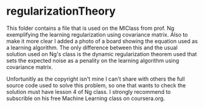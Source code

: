 regularizationTheory
====================

This folder contains a file that is used on the MlClass from prof. Ng exemplifying the 
learning regularization using covariance matrix. Also to make it more clear I added a photo
of a board showing the equation used as a learning algorithm. The only difference between this 
and the usual solution used on Ng's class is the dynamic regularization theorem used that sets
the expected noise as a penality on the learning algorithm using covariance matrix.

Unfortunitly as the copyright isn't mine I can't share with others the full source code used
to solve this problem, so one that wants to check the solution must have lesson 4 of Ng class.
I strongly recommend to subscrible on his free Machine Learning class on coursera.org.
